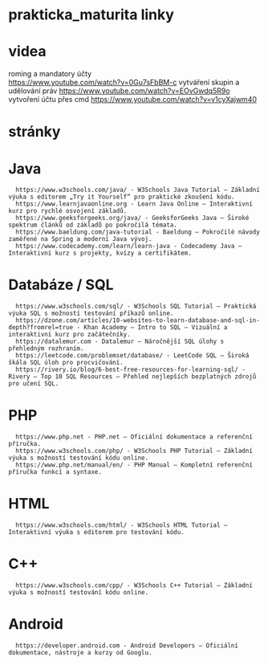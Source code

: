 # prakticka_maturita linky

# videa
roming a mandatory účty  
  https://www.youtube.com/watch?v=0Gu7sFbBM-c
vytváření skupin a udělování práv 
  https://www.youtube.com/watch?v=EOvGwdq5R9o
vytvoření účtu přes cmd
  https://www.youtube.com/watch?v=v1cyXajwm40

# stránky
   # Java
      https://www.w3schools.com/java/ - W3Schools Java Tutorial – Základní výuka s editorem „Try it Yourself“ pro praktické zkoušení kódu.
      https://www.learnjavaonline.org - Learn Java Online – Interaktivní kurz pro rychlé osvojení základů.
      https://www.geeksforgeeks.org/java/ - GeeksforGeeks Java – Široké spektrum článků od základů po pokročilá témata.
      https://www.baeldung.com/java-tutorial - Baeldung – Pokročilé návody zaměřené na Spring a moderní Java vývoj.
      https://www.codecademy.com/learn/learn-java - Codecademy Java – Interaktivní kurz s projekty, kvízy a certifikátem.​
      
  # Databáze / SQL
      https://www.w3schools.com/sql/ - W3Schools SQL Tutorial – Praktická výuka SQL s možností testování příkazů online.
      https://dzone.com/articles/10-websites-to-learn-database-and-sql-in-depth?fromrel=true - Khan Academy – Intro to SQL – Vizuální a interaktivní kurz pro začátečníky.
      https://datalemur.com - Datalemur – Náročnější SQL úlohy s přehledným rozhraním.
      https://leetcode.com/problemset/database/ - LeetCode SQL – Široká škála SQL úloh pro procvičování.
      https://rivery.io/blog/6-best-free-resources-for-learning-sql/ - Rivery – Top 10 SQL Resources – Přehled nejlepších bezplatných zdrojů pro učení SQL.


  # PHP
      https://www.php.net - PHP.net – Oficiální dokumentace a referenční příručka.
      https://www.w3schools.com/php/ - W3Schools PHP Tutorial – Základní výuka s možností testování kódu online.
      https://www.php.net/manual/en/ - PHP Manual – Kompletní referenční příručka funkcí a syntaxe.

  # HTML
      https://www.w3schools.com/html/ - W3Schools HTML Tutorial – Interaktivní výuka s editorem pro testování kódu.
  
  # C++
      https://www.w3schools.com/cpp/ - W3Schools C++ Tutorial – Základní výuka s možností testování kódu online.

  # Android
      https://developer.android.com - Android Developers – Oficiální dokumentace, nástroje a kurzy od Googlu.
      

